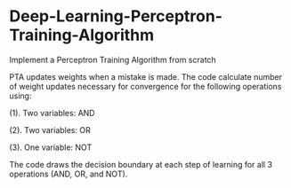 # Deep-Learning-Perceptron-Training-Algorithm
Implement a Perceptron Training Algorithm from scratch


PTA updates weights when a mistake is made.
The code calculate number of weight updates necessary for convergence for the following operations using:

(1). Two variables:  AND

(2). Two variables: OR

(3). One variable: NOT


The code draws the decision boundary at each step of learning for all 3 operations (AND, OR, and NOT).
